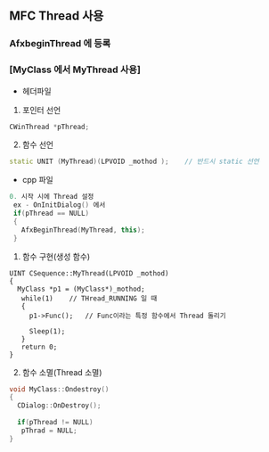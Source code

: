 ## MFC Thread 사용
### AfxbeginThread 에 등록


### [MyClass 에서 MyThread 사용]
* 헤더파일

1. 포인터 선언
```cpp
CWinThread *pThread;
```

2. 함수 선언
```cpp
static UNIT (MyThread)(LPVOID _mothod );    // 반드시 static 선언
```

* cpp 파일
```cpp
0. 시작 시에 Thread 설정
 ex - OnInitDialog() 에서
 if(pThread == NULL)
 {
   AfxBeginThread(MyThread, this);
 }
```

1. 함수 구현(생성 함수) 
```
UINT CSequence::MyThread(LPVOID _mothod)
{
  MyClass *p1 = (MyClass*)_mothod;
   while(1)    // THread_RUNNING 일 때
   {
     p1->Func();   // Func이라는 특정 함수에서 Thread 돌리기
     
     Sleep(1);
   }
   return 0;
}
```

2. 함수 소멸(Thread 소멸)
```cpp
void MyClass::Ondestroy()
{
  CDialog::OnDestroy();
   
  if(pThread != NULL)
   pThrad = NULL;
}
```

